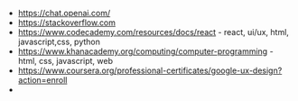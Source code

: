 - https://chat.openai.com/
- https://stackoverflow.com
- https://www.codecademy.com/resources/docs/react - react, ui/ux, html, javascript,css, python
- https://www.khanacademy.org/computing/computer-programming - html, css, javascript, web
- https://www.coursera.org/professional-certificates/google-ux-design?action=enroll
- 
